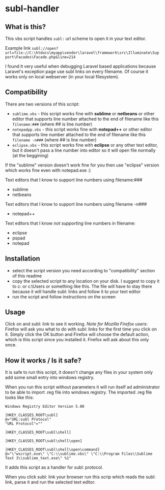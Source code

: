 subl-handler
============

## What is this?

This vbs script handles `subl:` url scheme to open it in your text editor.

Example link
``` subl://open?url=file://C:\htdocs\myapp\vendor\laravel\framework\src\Illuminate\Support\Facades\Facade.php&line=214 ```

I found it very useful when debugging Laravel based applications because Laravel's exception page use subl links on every filename.
Of course it works only on local webserver (in your local filesystem).

## Compatibility

There are two versions of this script:
- `sublime.vbs` - this script works fine with **sublime** or **netbeans** or other editor that supports line number attached to the end of filename like this `filename:###` (where ## is line number)
- `notepadpp.vbs` - this script works fine with **notepad++** or other editor that supports line number attached to the end of filename like this `filename -n###` (where ## is line number)
- `eclipse.vbs` - this script works fine with **eclipse** or any other text editor, but it doesn't pass a line number into editor so it will open file normally (at the beggining)

If the "sublime" version doesn't work fine for you then use "eclipse" version which works fine even with notepad.exe :)

Text editors that I know to support line numbers using filename:###
- sublime
- netbeans

Text editors that I know to support line numbers using filename -n###
- notepad++

Text editors that I know *not supporting* line numbers in filename:
- eclipse
- pspad
- notepad

## Installation

- select the script version you need according to "compatibility" section of this readme
- copy the selected script to any location on your disk. I suggest to copy it to c: or c:\Users or something like this. The file will have to stay there because it will handle subl: links and follow it to your text editor
- run the script and follow instructions on the screen

## Usage

Click on and subl: link to see it working.
*Note for Mozilla Firefox users*: Firefox will ask you what to do with subl: links for the first time you click on it. Simply click the OK button and Firefox will choose the default action, which is this script since you installed it. Firefox will ask about this only once.

## How it works / Is it safe?

It is safe to run this script, it doesn't change any files in your system only add some small entry into windows registry.

When you run this script without parameters it will run itself ad administrator to be able to import .reg file into windows registry.
The imported .reg file looks like this:
```
Windows Registry Editor Version 5.00

[HKEY_CLASSES_ROOT\subl]
@="URL:subl Protocol"
"URL Protocol"=""

[HKEY_CLASSES_ROOT\subl\shell]

[HKEY_CLASSES_ROOT\subl\shell\open]

[HKEY_CLASSES_ROOT\subl\shell\open\command]
@="\"wscript.exe\" \"C:\\sublime.vbs\" \"C:\\Program Files\\Sublime Text 3\\sublime_text.exe\" %1"
```

It adds this script as a handler for subl: protocol.

When you click subl: link your browser run this scrip which reads the subl: link, parse it and run the selected text editor.

